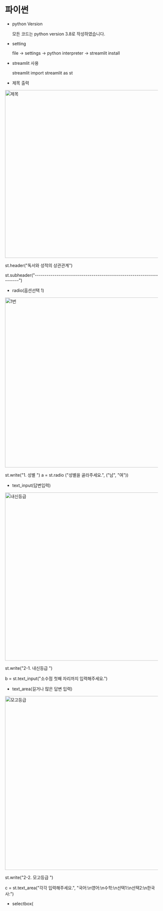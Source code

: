 # 파이썬
- python Version

  모든 코드는 python version 3.8로 작성하였습니다.

- setting

  file -> settings -> python interpreter -> streamlit install

- streamlit 사용

  streamlit import streamlit as st

- 제목 출력

<img width="551" alt="제목" src="https://user-images.githubusercontent.com/81000484/156863297-e8b9f5c7-4e8d-4074-9d86-f6327aa0a958.png">

  st.header("독서와 성적의 상관관계")

  st.subheader("----------------------------------------------------------------------")

- radio(옵션선택 1)

<img width="558" alt="1번" src="https://user-images.githubusercontent.com/81000484/156864062-f01872fa-6733-482c-ab17-6262384e461b.png">

  st.write("1. 성별 ")
  a = st.radio ("성별을 골라주세요.", ("남", "여"))

- text_input(답변입력)

<img width="552" alt="내신등급" src="https://user-images.githubusercontent.com/81000484/156864097-b1045f11-ee5f-4e50-aeb1-f5a136f7376c.png">

  st.write("2-1. 내신등급 ")

  b = st.text_input("소수점 첫째 자리까지 입력해주세요.")
  
- text_area(길거나 많은 답변 입력)

<img width="571" alt="모고등급" src="https://user-images.githubusercontent.com/81000484/156864109-dfa0259e-06e6-463e-8b45-6d72b7e6ea05.png">

  st.write("2-2. 모고등급 ")

  c = st.text_area("각각 입력해주세요.", "국어:\n영어:\n수학:\n선택1:\n선택2:\n한국사:")

- selectbox(
